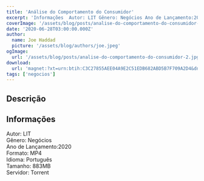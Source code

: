 ```yaml
---
title: 'Análise do Comportamento do Consumidor'
excerpt: 'Informações  Autor: LIT Gênero: Negócios Ano de Lançamento:2020 Formato: MP4 Idioma: Português Tamanho: 883MB Servidor: Torrent'
coverImage: '/assets/blog/posts/analise-do-comportamento-do-consumidor-2.jpg'
date: '2020-06-28T03:00:00.000Z'
author:
  name: Joe Haddad
  picture: '/assets/blog/authors/joe.jpeg'
ogImage:
  url: '/assets/blog/posts/analise-do-comportamento-do-consumidor-2.jpg'
download:
  url: 'magnet:?xt=urn:btih:C3C27855AEE04A9E2C51EDB682ABD5B7F709A2D4&dn=An%c3%a1lise%20do%20Comportamento%20do%20Consumidor&tr=udp%3a%2f%2ftracker.openbittorrent.com%3a1337%2fannounce&tr=udp%3a%2f%2ftracker.opentrackr.org%3a1337%2fannounce'
tags: ['negocios']
---
```

<h2>Descrição</h2>
<h2>Informações</h2><p>Autor: LIT<br/>Gênero: Negócios<br/>Ano de Lançamento:2020<br/>Formato: MP4<br/>Idioma: Português<br/>Tamanho: 883MB<br/>Servidor: Torrent</p>
